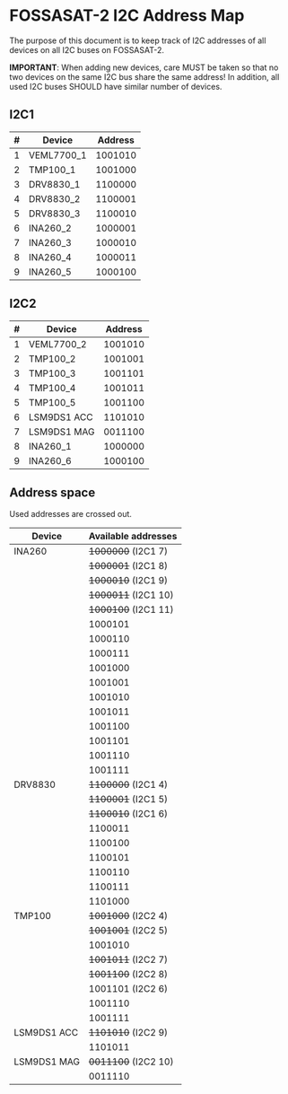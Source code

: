 # FOSSASAT-2 I2C Address Map

The purpose of this document is to keep track of I2C addresses of all devices on all I2C buses on FOSSASAT-2.

**IMPORTANT**: When adding new devices, care MUST be taken so that no two devices on the same I2C bus share the same address! In addition, all used I2C buses SHOULD have similar number of devices.

## I2C1

| #  | Device    | Address |
| -- | --------- | ------- |
| 1  | VEML7700_1| 1001010 |
| 2  | TMP100_1  | 1001000 |
| 3  | DRV8830_1 | 1100000 |
| 4  | DRV8830_2 | 1100001 |
| 5  | DRV8830_3 | 1100010 |
| 6  | INA260_2  | 1000001 |
| 7  | INA260_3  | 1000010 |
| 8  | INA260_4  | 1000011 |
| 9  | INA260_5  | 1000100 |

## I2C2

| #  | Device      | Address |
| -- | ----------- | ------- |
| 1  | VEML7700_2  | 1001010 |
| 2  | TMP100_2    | 1001001 |
| 3  | TMP100_3    | 1001101 |
| 4  | TMP100_4    | 1001011 |
| 5  | TMP100_5    | 1001100 |
| 6  | LSM9DS1 ACC | 1101010 |
| 7  | LSM9DS1 MAG | 0011100 |
| 8  | INA260_1    | 1000000 |
| 9  | INA260_6    | 1000100 |
## Address space

Used addresses are crossed out.

| Device      | Available addresses          |
| ----------- | ---------------------------- |
| INA260      | ~~1000000~~ (I2C1 7)         |
|             | ~~1000001~~ (I2C1 8)         |
|             | ~~1000010~~ (I2C1 9)         |
|             | ~~1000011~~ (I2C1 10)        |
|             | ~~1000100~~ (I2C1 11)        |
|             | 1000101                      |
|             | 1000110                      |
|             | 1000111                      |
|             | 1001000                      |
|             | 1001001                      |
|             | 1001010                      |
|             | 1001011                      |
|             | 1001100                      |
|             | 1001101                      |
|             | 1001110                      |
|             | 1001111                      |
| DRV8830     | ~~1100000~~ (I2C1 4)         |
|             | ~~1100001~~ (I2C1 5)         |
|             | ~~1100010~~ (I2C1 6)         |
|             | 1100011                      |
|             | 1100100                      |
|             | 1100101                      |
|             | 1100110                      |
|             | 1100111                      |
|             | 1101000                      |
| TMP100      | ~~1001000~~ (I2C2 4)         |
|             | ~~1001001~~ (I2C2 5)         |
|             |   1001010                    |
|             | ~~1001011~~ (I2C2 7)         |
|             | ~~1001100~~ (I2C2 8)         |
|             | 1001101     (I2C2 6)         |
|             | 1001110                      |
|             | 1001111                      |
| LSM9DS1 ACC | ~~1101010~~ (I2C2 9)         |
|             | 1101011                      |
| LSM9DS1 MAG | ~~0011100~~ (I2C2 10)        |
|             | 0011110                      |
